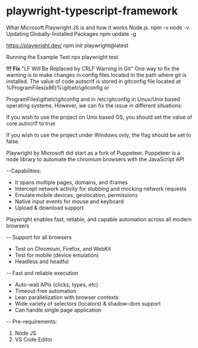 # playwright-typescript-framework
What Microsoft Playwright JS is and how it works
Node.js. npm -v node -v 
Updating Globally-Installed Packages npm update -g

https://playwright.dev/ npm init playwright@latest

Running the Example Test npx playwright test


**!!! Fix**  "LF Will Be Replaced by CRLF Warning in Git"
One way to fix the warning is to make changes in config files located in the path where git is installed. 
The value of code.autocrlf is stored in gitconfig file located at %ProgramFiles(x86)%\git\etc\gitconfig or

ProgramFiles\git\etc\gitconfig and in /etc/gitconfig in Linux/Unix based operating systems. However, we can fix the issue in different situations:

If you wish to use the project on Unix based OS, you should set the value of core.autocrlf to true

If you wish to use the project under Windows only, the flag should be set to false.

Playwright by Microsoft did start as a fork of Puppeteer. Puppeteer is a node library to automate the chromium browsers with the JavaScript API

--Capabilities:
* It spans multiple pages, domains, and iframes
* Intercept network activity for stubbing and mocking network requests
* Emulate mobile devices, geolocation, permissions
* Native input events for mouse and keyboard
* Upload & download support

Playwright enables fast, reliable, and capable automation across all modern browsers

-- Support for all browsers
* Test on Chromium, Firefox, and WebKit
* Test for mobile (device emulation)
* Headless and headful

-- Fast and reliable execution
* Auto-wait APIs (clicks, types, etc)
* Timeout-free automation
* Lean parallelization with browser contexts
* Wide variety of selectors (locators) & shadow-dom support
* Can handle single page application

-- Pre-requirements:
1. Node JS
2. VS Code Editor
